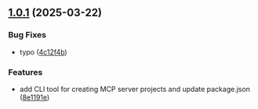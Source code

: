 ## [1.0.1](https://github.com/mcpdotdirect/template-mcp-server/compare/v1.0.0...v1.0.1) (2025-03-22)


### Bug Fixes

* typo ([4c12f4b](https://github.com/mcpdotdirect/template-mcp-server/commit/4c12f4b8a84310656882b6fa0ce0f78a98bd2eaf))


### Features

* add CLI tool for creating MCP server projects and update package.json ([8e1191e](https://github.com/mcpdotdirect/template-mcp-server/commit/8e1191e0e9e299fd0e02c4822d2141c64fe8d57e))



